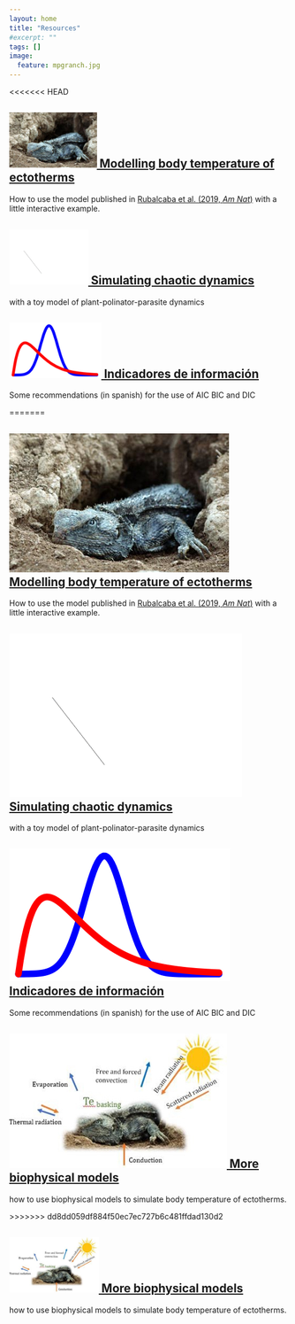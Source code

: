 ```yaml
---
layout: home
title: "Resources"
#excerpt: ""
tags: []
image:
  feature: mpgranch.jpg
---
```

<div class="titles">

<<<<<<< HEAD
  <div class="tile">
    <h2 class="post-title"> <a href="/posts/temperature_distributions"> 
    <img height="100px" src="/images/posts/lizard.jpg"/>
    Modelling body temperature of ectotherms </a></h2>
    How to use the model published in <a href = "https://www.amnat.org/an/newpapers/MayRubalcaba.html" target="_blank">       Rubalcaba et al. (2019, <i>Am Nat</i>)</a> with a little interactive example.
  </div>

  <div class="tile">
    <h2 class="post-title"><a href="/posts/">
    <img height="100px" src="/images/posts/atractor.gif"/>
    Simulating chaotic dynamics </a></h2>
    <p class="post-excerpt"> with a toy model of plant-polinator-parasite dynamics </p>
  </div>

  <div class="tile">
    <h2 class="post-title"><a href="/posts/information_criterion">
    <img height="100px" src="/images/posts/Bayes_icon.jpg"/>
    Indicadores de información </a></h2>
    <p class="post-excerpt">Some recommendations (in spanish) for the use of AIC BIC and DIC </p>
  </div>
=======
<div class="tile">
  <h2 class="post-title"> <a href="/posts/temperature_distributions"> 
  <img src="/images/posts/lizard.jpg"/>
  Modelling body temperature of ectotherms </a></h2>
  How to use the model published in <a href = "https://www.amnat.org/an/newpapers/MayRubalcaba.html" target="_blank">       Rubalcaba et al. (2019, <i>Am Nat</i>)</a> with a little interactive example.
</div>

<div class="tile">
  <h2 class="post-title"><a href="/posts/">
  <img src="/images/posts/atractor.gif"/>
  Simulating chaotic dynamics </a></h2>
  <p class="post-excerpt"> with a toy model of plant-polinator-parasite dynamics </p>
</div>

<div class="tile">
  <h2 class="post-title"><a href="/posts/information_criterion">
  <img src="/images/posts/Bayes_icon.jpg"/>
  Indicadores de información </a></h2>
  <p class="post-excerpt">Some recommendations (in spanish) for the use of AIC BIC and DIC </p>
</div>

<div class="tile">
  <h2 class="post-title"><a href="https://jrubalcaba.shinyapps.io/jrubalcabagithub/">
  <img src="/images/posts/bodytemp.jpg"/>
  More biophysical models </a></h2>
  <p class="post-excerpt"> how to use biophysical models to simulate body temperature of ectotherms. </p>
</div>
>>>>>>> dd8dd059df884f50ec7ec727b6c481ffdad130d2

  <div class="tile">
    <h2 class="post-title"><a href="https://jrubalcaba.shinyapps.io/jrubalcabagithub/">
    <img height="100px" src="/images/posts/bodytemp.jpg"/>
    More biophysical models </a></h2>
    <p class="post-excerpt"> how to use biophysical models to simulate body temperature of ectotherms. </p>
  </div>
</div> 